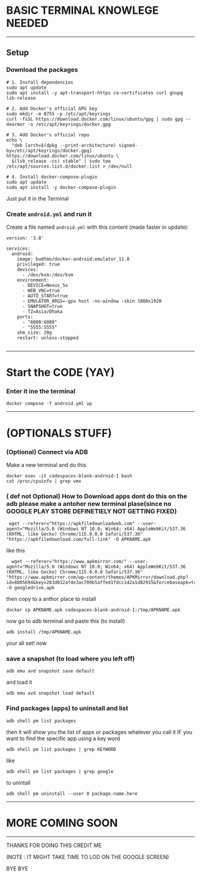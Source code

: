 # BASIC TERMINAL KNOWLEGE NEEDED
---

## Setup

### Download the packages

```
# 1. Install dependencies
sudo apt update
sudo apt install -y apt-transport-https ca-certificates curl gnupg lsb-release

# 2. Add Docker's official GPG key
sudo mkdir -m 0755 -p /etc/apt/keyrings
curl -fsSL https://download.docker.com/linux/ubuntu/gpg | sudo gpg --dearmor -o /etc/apt/keyrings/docker.gpg

# 3. Add Docker's official repo
echo \
  "deb [arch=$(dpkg --print-architecture) signed-by=/etc/apt/keyrings/docker.gpg] https://download.docker.com/linux/ubuntu \
  $(lsb_release -cs) stable" | sudo tee /etc/apt/sources.list.d/docker.list > /dev/null

# 4. Install docker-compose-plugin
sudo apt update
sudo apt install -y docker-compose-plugin
```
Just put it in the Terminal

### Create `android.yml` and run it

Create a file named `android.yml` with this content (made faster in update):

```
version: '3.8'

services:
  android:
    image: budtmo/docker-android:emulator_11.0
    privileged: true
    devices:
      - /dev/kvm:/dev/kvm
    environment:
      - DEVICE=Nexus_5x
      - WEB_VNC=true
      - AUTO_START=true
      - EMULATOR_ARGS=-gpu host -no-window -skin 1080x1920
      - SNAPSHOT=true
      - TZ=Asia/Dhaka
    ports:
      - "6080:6080"
      - "5555:5555"
    shm_size: 20g
    restart: unless-stopped


```

---
# Start the CODE (YAY)

### Enter it ine the terminal

```
docker compose -f android.yml up
```
---
#   (OPTIONALS STUFF) 
### (Optional) Connect via ADB
Make a new terminal and do this
```
docker exec -it codespaces-blank-android-1 bash
cat /proc/cpuinfo | grep vmx
```
### ( def not Optional) How to Download apps dont do this on the adb please make a antoher new terminal plase(since  no GOOGLE PLAY STORE DEFINETIELY NOT GETTING FIXED)

```
 wget --referer="https://apkfiledownloadweb.com" --user-agent="Mozilla/5.0 (Windows NT 10.0; Win64; x64) AppleWebKit/537.36 (KHTML, like Gecko) Chrome/115.0.0.0 Safari/537.36" "https://apkfiledownload.com/full-link" -O APKNAME.apk
```
like this
```
  wget --referer="https://www.apkmirror.com/" --user-agent="Mozilla/5.0 (Windows NT 10.0; Win64; x64) AppleWebKit/537.36 (KHTML, like Gecko) Chrome/115.0.0.0 Safari/537.36" "https://www.apkmirror.com/wp-content/themes/APKMirror/download.php?id=8805694&key=283d012af4e3ac709b5affed1fdcc142a1d82915&forcebaseapk=true" -O googledrive.apk
```
then copy to a anthor place to install
```
docker cp APKNAME.apk codespaces-blank-android-1:/tmp/APKNAME.apk
```
now go to adb terminal and paste this (to install)
```
adb install /tmp/APKNAME.apk
```
your all set! now
### save a snapshot (to load where you left off)
```
adb emu avd snapshot save default
```
and load it 
```
adb emu avd snapshot load default
```

### Find packages (apps) to uninstall and list
```
adb shell pm list packages
```
then it will show you the list of apps or packages whatever you call it
IF you want to find the specific app using a key word
```
adb shell pm list packages | grep KEYWORD
```
like 
```
adb shell pm list packages | grep google
```
to unintall
```
adb shell pm uninstall --user 0 package.name.here
```
---
# MORE COMING SOON 
---
THANKS FOR DOING THIS CREDIT ME

(NOTE : IT MIGHT TAKE TIME TO LOD ON THE GOOGLE SCREEN)

BYE BYE
